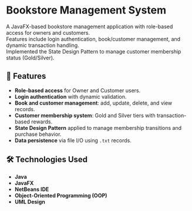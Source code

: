 # Bookstore Management System

A JavaFX-based bookstore management application with role-based access for owners and customers.  
Features include login authentication, book/customer management, and dynamic transaction handling.  
Implemented the State Design Pattern to manage customer membership status (Gold/Silver).  


## 🚀 Features
- **Role-based access** for Owner and Customer users.  
- **Login authentication** with dynamic validation.  
- **Book and customer management**: add, update, delete, and view records.  
- **Customer membership system**: Gold and Silver tiers with transaction-based rewards.  
- **State Design Pattern** applied to manage membership transitions and purchase behavior.  
- **Data persistence** via file I/O using `.txt` records.  

## 🛠️ Technologies Used
- **Java**  
- **JavaFX**  
- **NetBeans IDE**  
- **Object-Oriented Programming (OOP)**  
- **UML Design**  


